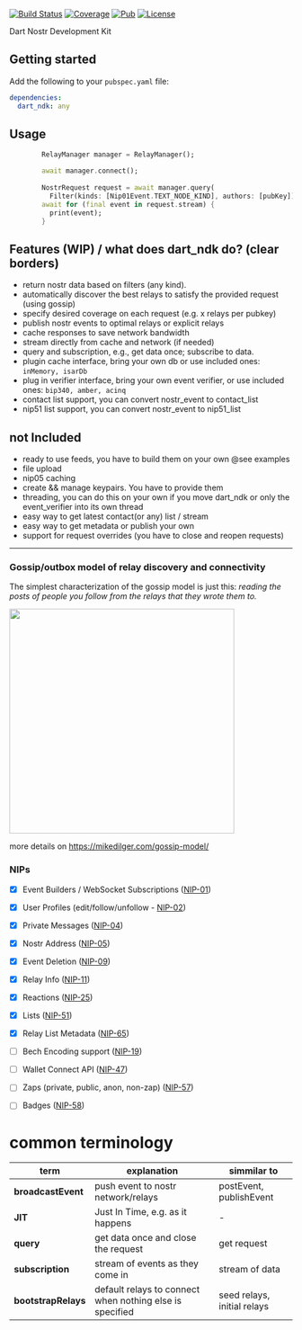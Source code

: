 [![Build Status](https://github.com/relaystr/dart_ndk/actions/workflows/tests.yaml/badge.svg?branch=master)](https://github.com/relaystr/dart_ndk/actions?query=workflow%3A"tests"+branch%3Amaster)
[![Coverage](https://codecov.io/github/relaystr/dart_ndk/graph/badge.svg?token=OP3PZCXCML)](https://codecov.io/github/relaystr/dart_ndk)
[![Pub](https://img.shields.io/pub/v/dart_ndk.svg)](https://pub.dev/packages/dart_ndk)
[![License](https://img.shields.io/github/license/relaystr/dart_ndk.svg)](LICENSE.txt)


Dart Nostr Development Kit



## Getting started
Add the following to your `pubspec.yaml` file:

```yaml
dependencies:
  dart_ndk: any
```

## Usage


```dart
        RelayManager manager = RelayManager();

        await manager.connect();
        
        NostrRequest request = await manager.query(
          Filter(kinds: [Nip01Event.TEXT_NODE_KIND], authors: [pubKey]));
        await for (final event in request.stream) {
          print(event);
        }

```


## Features (WIP) / what does dart_ndk do? (clear borders)

- return nostr data based on filters (any kind).
- automatically discover the best relays to satisfy the provided request (using gossip)
- specify desired coverage on each request (e.g. x relays per pubkey)
- publish nostr events to optimal relays or explicit relays
- cache responses to save network bandwidth
- stream directly from cache and network (if needed)
- query and subscription, e.g., get data once; subscribe to data.
- plugin cache interface, bring your own db or use included ones: `inMemory, isarDb`
- plug in verifier interface, bring your own event verifier, or use included ones: `bip340, amber, acinq`
- contact list support, you can convert nostr_event to contact_list
- nip51 list support, you can convert nostr_event to nip51_list



## not Included
- ready to use feeds, you have to build them on your own @see examples
- file upload
- nip05 caching
- create && manage keypairs. You have to provide them
- threading, you can do this on your own if you move dart_ndk or only the event_verifier into its own thread
- easy way to get latest contact(or any) list / stream
- easy way to get metadata or publish your own
- support for request overrides (you have to close and reopen requests)




---


### Gossip/outbox model of relay discovery and connectivity

The simplest characterization of the gossip model is just this: *reading the posts of people you follow from the relays that they wrote them to.*

<img src="https://mikedilger.com/gossip-model/gossip-model.png" style="width:400px; height:400px"/>

more details on https://mikedilger.com/gossip-model/

### NIPs
- [x] Event Builders / WebSocket Subscriptions ([NIP-01](https://github.com/nostr-protocol/nips/blob/master/01.md))
- [x] User Profiles (edit/follow/unfollow - [NIP-02](https://github.com/nostr-protocol/nips/blob/master/02.md))
- [x] Private Messages ([NIP-04](https://github.com/nostr-protocol/nips/blob/master/04.md))
- [x] Nostr Address ([NIP-05](https://github.com/nostr-protocol/nips/blob/master/05.md))
- [x] Event Deletion ([NIP-09](https://github.com/nostr-protocol/nips/blob/master/09.md))
- [x] Relay Info ([NIP-11](https://github.com/nostr-protocol/nips/blob/master/11.md))
- [x] Reactions ([NIP-25](https://github.com/nostr-protocol/nips/blob/master/25.md))
- [x] Lists ([NIP-51](https://github.com/nostr-protocol/nips/blob/master/51.md))
- [x] Relay List Metadata ([NIP-65](https://github.com/nostr-protocol/nips/blob/master/65.md))
- [ ] Bech Encoding support ([NIP-19](https://github.com/nostr-protocol/nips/blob/master/19.md))
- [ ] Wallet Connect API ([NIP-47](https://github.com/nostr-protocol/nips/blob/master/47.md))
- [ ] Zaps (private, public, anon, non-zap) ([NIP-57](https://github.com/nostr-protocol/nips/blob/master/57.md))
- [ ] Badges ([NIP-58](https://github.com/nostr-protocol/nips/blob/master/58.md))



# common terminology
|term| explanation| simmilar to|
|--|--|--|
| **broadcastEvent**| push event to nostr network/relays |postEvent, publishEvent
|**JIT**|Just In Time, e.g. as it happens| -
|**query**|get data once and close the request| get request
|**subscription**|stream of events as they come in | stream of data
|**bootstrapRelays**|default relays to connect when nothing else is specified | seed relays, initial relays
